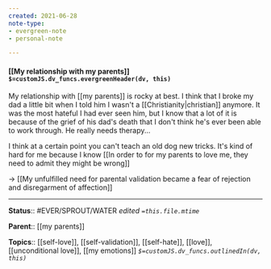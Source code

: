 ```yaml
---
created: 2021-06-28
note-type: 
- evergreen-note
- personal-note

---
```


#### [[My relationship with my parents]] `$=customJS.dv_funcs.evergreenHeader(dv, this)`

My relationship with [[my parents]] is rocky at best. I think that I broke my dad a little bit when I told him I wasn't a [[Christianity|christian]] anymore. It was the most hateful I had ever seen him, but I know that a lot of it is because of the grief of his dad's death that I don't think he's ever been able to work through. He really needs therapy... 

I think at a certain point you can't teach an old dog new tricks. It's kind of hard for me because I know [[In order to for my parents to love me, they need to admit they might be wrong]]

 -> [[My unfulfilled need for parental validation became a fear of rejection and disregarment of affection]]

---

**Status**:: #EVER/SPROUT/WATER 
*edited `=this.file.mtime`*

**Parent**:: [[my parents]]

**Topics**:: [[self-love]], [[self-validation]], [[self-hate]], [[love]], [[unconditional love]], [[my emotions]]
*`$=customJS.dv_funcs.outlinedIn(dv, this)`*
